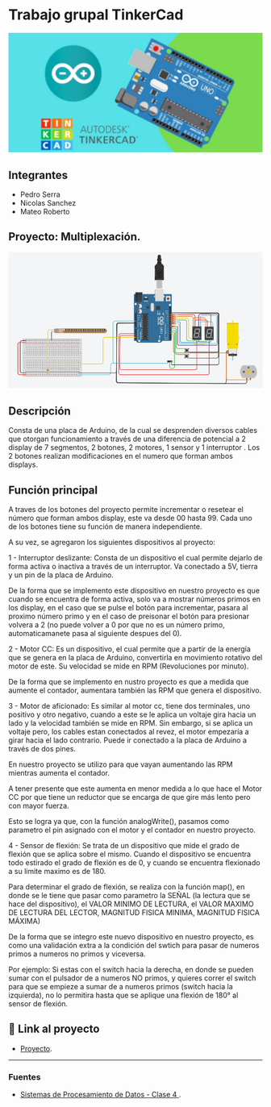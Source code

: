 # Trabajo grupal TinkerCad 
![Tinkercad](./imagenes2/imagenprincipal.PNG)


## Integrantes 
- Pedro Serra
- Nicolas Sanchez 
- Mateo Roberto


## Proyecto: Multiplexación.
![Tinkercad](./imagenes2/arduinopartedos.PNG)


## Descripción
Consta de una placa de Arduino, de la cual se desprenden diversos cables que otorgan funcionamiento a través de una diferencia de potencial a 2 display de 7 segmentos, 2 botones, 2 motores, 1 sensor y 1 interruptor . Los 2 botones realizan modificaciones en el numero que forman ambos displays.

## Función principal
A traves de los botones del proyecto permite incrementar o resetear el número que forman ambos display, este va desde 00 hasta 99. Cada uno de los botones tiene su función de manera independiente.

A su vez, se agregaron los siguientes dispositivos al proyecto:

1 - Interruptor deslizante: Consta de un dispositivo el cual permite dejarlo de forma activa o inactiva a través de un interruptor. Va conectado a 5V, tierra y un pin de la placa de Arduino.

De la forma que se implemento este dispositivo en nuestro proyecto es que cuando se encuentra de forma activa, solo va a mostrar números primos en los display, en el caso que se pulse el botón para incrementar, pasara al proximo número primo y en el caso de preisonar el botón para presionar volvera a 2 (no puede volver a 0 por que no es un número primo, automaticamanete pasa al siguiente despues del 0).

2 - Motor CC: Es un dispositivo, el cual permite que a partir de la energía que se genera en la placa de Arduino, convertirla en movimiento rotativo del motor de este. Su velocidad se mide en RPM (Revoluciones por minuto).

De la forma que se implemento en nustro proyecto es que a medida que aumente el contador, aumentara también las RPM que genera el dispositivo.

3 - Motor de aficionado: Es similar al motor cc, tiene dos terminales, uno positivo y otro negativo, cuando a este se le aplica un voltaje gira hacia un lado y la velocidad también se mide en RPM. Sin embargo, si se aplica un voltaje pero, los cables estan conectados al revez, el motor empezaría a girar hacia el lado contrario. Puede ir conectado a la placa de Arduino a través de dos pines.

En nuestro proyecto se utilizo para que vayan aumentando las RPM mientras aumenta el contador.

A tener presente que este aumenta en menor medida a lo que hace el Motor CC por que tiene un reductor que se encarga de que gire más lento pero con mayor fuerza.

Esto se logra ya que, con la función analogWrite(), pasamos como parametro el pin asignado con el motor y el contador en nuestro proyecto.

4 - Sensor de flexión: Se trata de un dispositivo que mide el grado de flexión que se aplica sobre el mismo. Cuando el dispositivo se encuentra todo estirado el grado de flexión es de 0, y cuando se encuentra flexionado a su limite maximo es de 180.

Para determinar el grado de flexión, se realiza con la función map(), en donde se le tiene que pasar como parametro la SEÑAL (la lectura que se hace del dispositivo), el VALOR MINIMO DE LECTURA, el VALOR MAXIMO DE LECTURA DEL LECTOR, MAGNITUD FISICA MINIMA, MAGNITUD FISICA MÁXIMA)

De la forma que se integro este nuevo dispositivo en nuestro proyecto, es como una validación extra a la condición del swtich para pasar de numeros primos a numeros no primos y viceversa.

Por ejemplo: Si estas con el switch hacia la derecha, en donde se pueden sumar con el pulsador de a numeros NO primos, y quieres correr el switch para que se empieze a sumar de a numeros primos (switch hacia la izquierda), no lo permitira hasta que se aplique una flexión de 180° al sensor de flexión.


## :robot: Link al proyecto
- [Proyecto]((https://www.tinkercad.com/things/4b4LwiwJrVo-copy-of-prueba-arduino-parte-2/editel)).

---
### Fuentes
- [Sistemas de Procesamiento de Datos - Clase 4
](https://www.youtube.com/watch?v=_Ry7mtURGDE&t=1755s).

